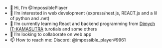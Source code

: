 - 👋 Hi, I’m @ImpossiblePlayer
- 👀 I’m interested in web development (express/nest.js, REACT.js and a lil of python and .net)
- 🌱 I’m currently learning React and backend programming from [Dimych IT-KAMASUTRA](https://www.youtube.com/c/ITKAMASUTRA) turotials and some others
- 💞️ I’m looking to collaborate on web app
- 📫 How to reach me: Discord: @impossible_player#9961
